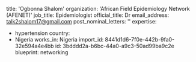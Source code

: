 title: 'Ogbonna Shalom'
organization: 'African Field Epidemiology Network (AFENET)'
job_title: Epidemiologist
official_title: Dr
email_address: talk2shalom17@gmail.com
post_nominal_letters: ''
expertise:
  - hypertension
country:
  - Nigeria
works_in: Nigeria
import_id: 8441d1d6-7f0e-442b-9fa0-32e594a4e4bb
id: 3bdddd2a-b6bc-44a0-a9c3-50ad99ba9c2e
blueprint: networking
